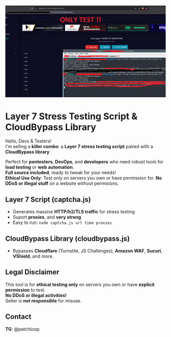 ![Logo](logo.png)
# Layer 7 Stress Testing Script & CloudBypass Library

Hello, Devs & Testers!  
I'm selling a **killer combo**: a **Layer 7 stress testing script** paired with a **CloudBypass library**

Perfect for **pentesters**, **DevOps**, and **developers** who need robust tools for **load testing** or **web automation**.  
**Full source included**, ready to tweak for your needs!  
**Ethical Use Only**: Test only on servers you own or have permission for. **No DDoS or illegal stuff** on a website without permisions.

## Layer 7 Script (captcha.js)

- Generates massive **HTTP/h2/TLS traffic** for stress testing  
- Suport **proxies**, and **very strong**  
- Easy to run: `node captcha.js url time proxies`

## CloudBypass Library (cloudbypass.js)

- Bypasses **Cloudflare** (Turnstile, JS Challenges), **Amazon WAF**, **Sucuri**, **VShield**, and more.

## Legal Disclaimer

This tool is for **ethical testing only** on servers you own or have **explicit permission** to test.  
**No DDoS or illegal activities!**  
Seller is **not responsible** for misuse.

## Contact

**TG**: @patchloop
